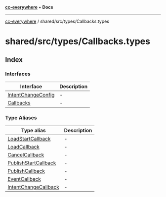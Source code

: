 [**cc-everywhere**](../../../../index.md) • **Docs**

***

[cc-everywhere](../../../../index.md) / shared/src/types/Callbacks.types

# shared/src/types/Callbacks.types

## Index

### Interfaces

| Interface | Description |
| ------ | ------ |
| [IntentChangeConfig](interfaces/IntentChangeConfig.md) | - |
| [Callbacks](interfaces/Callbacks.md) | - |

### Type Aliases

| Type alias | Description |
| ------ | ------ |
| [LoadStartCallback](type-aliases/LoadStartCallback.md) | - |
| [LoadCallback](type-aliases/LoadCallback.md) | - |
| [CancelCallback](type-aliases/CancelCallback.md) | - |
| [PublishStartCallback](type-aliases/PublishStartCallback.md) | - |
| [PublishCallback](type-aliases/PublishCallback.md) | - |
| [EventCallback](type-aliases/EventCallback.md) | - |
| [IntentChangeCallback](type-aliases/IntentChangeCallback.md) | - |
